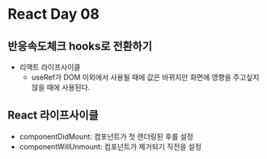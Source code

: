 # React Day 08
## 반응속도체크 hooks로 전환하기
- 리액트 라이프사이클
  - useRef가 DOM 이외에서 사용될 때에 값은 바뀌지만 화면에 영향을 주고싶지 않을 때에 사용된다.
## React 라이프사이클
- componentDidMount: 컴포넌트가 첫 렌더링된 후를 설정
- componentWillUnmount: 컴포넌트가 제거되기 직전을 설정